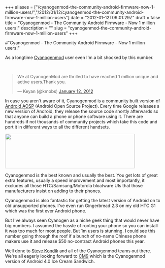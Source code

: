 +++
aliases = ["/cyanogenmod-the-community-android-firmware-now-1-million-users/","/2012/01/12/cyanogenmod-the-community-android-firmware-now-1-million-users"]
date = "2012-01-12T09:01:29Z"
draft = false
title = "Cyanogenmod - The Community Android Firmware - Now 1 million users!"
description = ""
slug = "cyanogenmod-the-community-android-firmware-now-1-million-users"
+++

#"Cyanogenmod - The Community Android Firmware - Now 1 million users!"

As a longtime <a href="http://www.cyanogenmod.com/">Cyanogenmod</a> user even I'm a bit shocked by this number.

&nbsp;

<blockquote class="twitter-tweet"><p>We at CyanogenMod are thrilled to have reached 1 million unique and active users.Thank you.</p>&mdash; Keyan (@kmobs) <a href="https://twitter.com/kmobs/status/157380440796307456" data-datetime="2012-01-12T08:36:35+00:00">January 12, 2012</a></blockquote>
<script src="//platform.twitter.com/widgets.js" charset="utf-8"></script>

In case you aren't aware of it, Cyanogenmod is a community built version of <a href="http://source.android.com/">Android AOSP</a> (Android Open Source Project). Every time Google releases a new version of Android, they release the source code shortly afterwards so that anyone can build a phone or phone software using it. There are hundreds if not thousands of community projects which take this code and port it in different ways to all the different handsets.

<a href="http://www.cyanogenmod.com/"><img class="size-full wp-image-495 aligncenter" title="cyanogen" src="https://s3-eu-west-1.amazonaws.com/conoroneill.net/wp-content/uploads/2012/01/cyanogen.png" alt="" width="421" height="112" /></a>

Cyanogenmod is the best known and usually the best. You get lots of great extra features, usually a speed improvement and most importantly, it excludes all those HTC/Samsung/Motorola bloatware UIs that those manufacturers insist on adding to their phones.

Cyanogenmod is also fantastic for getting the latest version of Android on to old unsupported phones. I've even run Gingerbread 2.3 on my old HTC G1 which was the first ever Android phone.

But I've always seen Cyanogen as a niche geek thing that would never have big numbers. I assumed the hassle of rooting your phone so you can install it was too much for most people. But 1m users is stunning. I could see this number going through the roof if a bunch of no-name Chinese phone makers use it and release $50 no-contract Android phones this year.

Well done to <a href="https://twitter.com/#!/cyanogen">Steve Kondik</a> and all of the Cyanogenmod teams out there. We're all eagerly looking forward to <a href="http://www.cyanogenmod.com/blog/cm9-progress-update">CM9</a> which is the Cyanogenmod version of Android 4.0 Ice Cream Sandwich.